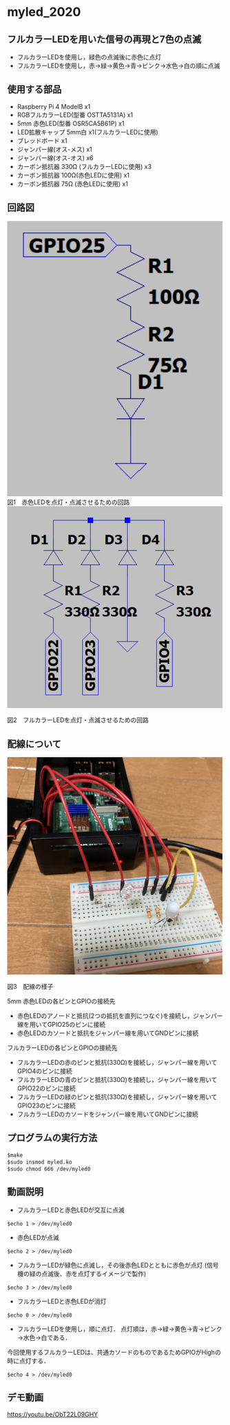 # myled_2020


## フルカラーLEDを用いた信号の再現と7色の点滅

- フルカラーLEDを使用し，緑色の点滅後に赤色に点灯
- フルカラーLEDを使用し，赤→緑→黄色→青→ピンク→水色→白の順に点滅
## 使用する部品
- Raspberry Pi 4 ModelB x1
- RGBフルカラーLED(型番 OSTTA5131A) x1
- 5mm 赤色LED(型番 OSR5CA5B61P) x1
- LED拡散キャップ 5mm白 x1(フルカラーLEDに使用)
- ブレッドボード x1
- ジャンパー線(オス-メス) x1
- ジャンパー線(オス-オス) x6
- カーボン抵抗器 330Ω (フルカラーLEDに使用) x3
- カーボン抵抗器 100Ω(赤色LEDに使用) x1
- カーボン抵抗器 75Ω (赤色LEDに使用) x1

## 回路図

<img src = "./images/5mmLED1.png" width="500">
図1　赤色LEDを点灯・点滅させるための回路

<img src = "./images/RGBLED1.png" width="500">

図2　フルカラーLEDを点灯・点滅させるための回路

## 配線について
<img src = "./images/imag1.jpeg" width="500">

図3　配線の様子

5mm 赤色LEDの各ピンとGPIOの接続先
- 赤色LEDのアノードと抵抗(2つの抵抗を直列につなぐ)を接続し，ジャンパー線を用いてGPIO25のピンに接続
- 赤色LEDのカソードと抵抗をジャンパー線を用いてGNDピンに接続

フルカラーLEDの各ピンとGPIOの接続先
- フルカラーLEDの赤のピンと抵抗(330Ω)を接続し，ジャンパー線を用いてGPIO4のピンに接続
- フルカラーLEDの青のピンと抵抗(330Ω)を接続し，ジャンパー線を用いてGPIO22のピンに接続
- フルカラーLEDの緑のピンと抵抗(330Ω)を接続し，ジャンパー線を用いてGPIO23のピンに接続
- フルカラーLEDのカソードをジャンパー線を用いてGNDピンに接続



## プログラムの実行方法

```
$make
$sudo insmod myled.ko
$sudo chmod 666 /dev/myled0
```

## 動画説明

- フルカラーLEDと赤色LEDが交互に点滅
```
$echo 1 > /dev/myled0
```

- 赤色LEDが点滅
```
$echo 2 > /dev/myled0
```

- フルカラーLEDが緑色に点滅し，その後赤色LEDとともに赤色が点灯
(信号機の緑の点滅後、赤を点灯するイメージで製作)
```
$echo 3 > /dev/myled0
```

- フルカラーLEDと赤色LEDが消灯
```
$echo 0 > /dev/myled0
```

- フルカラーLEDを使用し，順に点灯．
点灯順は，赤→緑→黄色→青→ピンク→水色→白である．

今回使用するフルカラーLEDは、共通カソードのものであるためGPIOがHighの時に点灯する．
```
$echo 4 > /dev/myled0
```

## デモ動画
https://youtu.be/ObT22L09GHY


